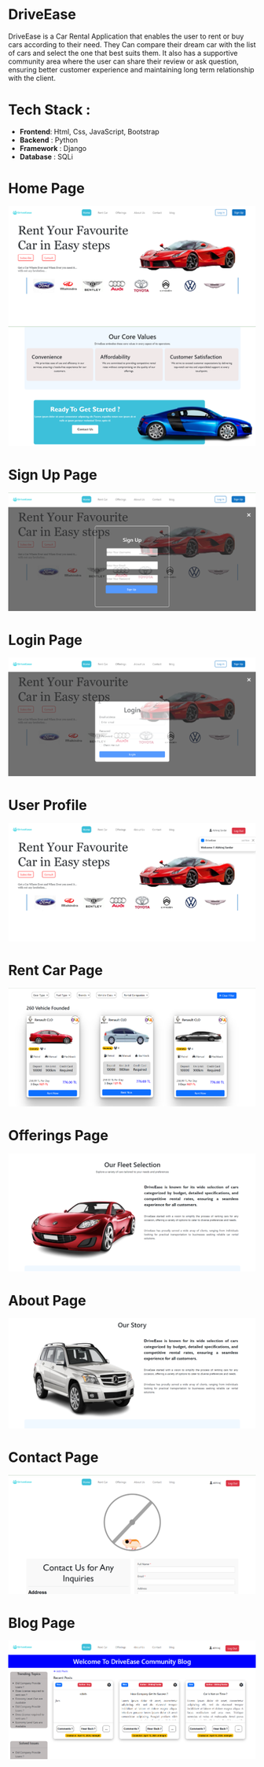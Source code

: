 # DriveEase
DriveEase is a Car Rental Application that enables the user to rent or buy cars according to their need. They Can compare their dream car with the list of cars and select the one that best suits them. It also has a supportive community area where the user can share their review or ask question, ensuring better customer experience and maintaining long term relationship with the client.

# Tech Stack :
- **Frontend**: Html, Css, JavaScript, Bootstrap
- **Backend** : Python 
- **Framework** : Django
- **Database** : SQLi
# Home Page
![](https://github.com/Abhiraj-Sardar/DriveEase/blob/master/OUTPUT/Home.png)
![](https://github.com/Abhiraj-Sardar/DriveEase/blob/master/OUTPUT/Footer.png)

# Sign Up Page
![](https://github.com/Abhiraj-Sardar/DriveEase/blob/master/OUTPUT/SignUp.png)

# Login Page
![](https://github.com/Abhiraj-Sardar/DriveEase/blob/master/OUTPUT/Login.png)

# User Profile
![](https://github.com/Abhiraj-Sardar/DriveEase/blob/master/OUTPUT/UserHome.png)

# Rent Car Page
![](https://github.com/Abhiraj-Sardar/DriveEase/blob/master/OUTPUT/RentCar.png)

# Offerings Page
![](https://github.com/Abhiraj-Sardar/DriveEase/blob/master/OUTPUT/Offer.png)

# About Page
![](https://github.com/Abhiraj-Sardar/DriveEase/blob/master/OUTPUT/about.png)

# Contact Page
![](https://github.com/Abhiraj-Sardar/DriveEase/blob/master/OUTPUT/Contact1.png)

# Blog Page
![](https://github.com/Abhiraj-Sardar/DriveEase/blob/master/OUTPUT/blog.png)
